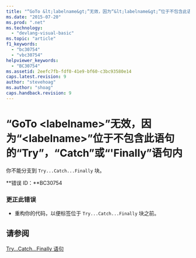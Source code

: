 ```yaml
---
title: "“GoTo &lt;labelname&gt;”无效，因为“&lt;labelname&gt;”位于不包含此语句的“Try”，“Catch”或“&#39;Finally”语句内 | Microsoft Docs"
ms.date: "2015-07-20"
ms.prod: ".net"
ms.technology: 
  - "devlang-visual-basic"
ms.topic: "article"
f1_keywords: 
  - "bc30754"
  - "vbc30754"
helpviewer_keywords: 
  - "BC30754"
ms.assetid: 2eefc7fb-fdf0-41e9-bf60-c3bc93580e14
caps.latest.revision: 9
author: "stevehoag"
ms.author: "shoag"
caps.handback.revision: 9
---
```

# “GoTo &lt;labelname&gt;”无效，因为“&lt;labelname&gt;”位于不包含此语句的“Try”，“Catch”或“&#39;Finally”语句内
你不能分支到 `Try...Catch...Finally` 块。  
  
 **错误 ID：**BC30754  
  
### 更正此错误  
  
-   重构你的代码，以便标签位于 `Try...Catch...Finally` 块之前。  
  
## 请参阅  
 [Try...Catch...Finally 语句](../../visual-basic/language-reference/statements/try-catch-finally-statement.md)